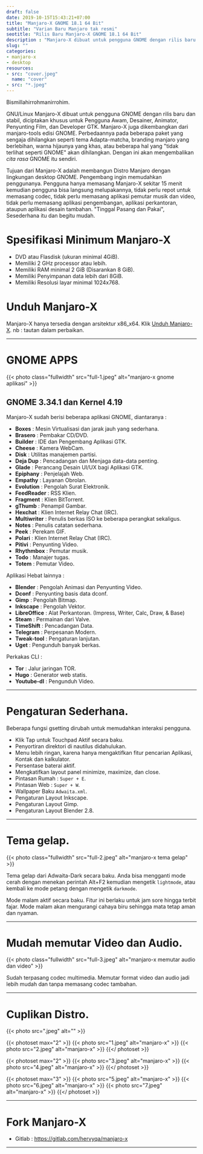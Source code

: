 ```yaml
---
draft: false
date: 2019-10-15T15:43:21+07:00
title: "Manjaro-X GNOME 18.1 64 Bit"
subtitle: "Varian Baru Manjaro tak resmi"
seotitle: "Rilis Baru Manjaro-X GNOME 18.1 64 Bit"
description : "Manjaro-X dibuat untuk pengguna GNOME dengan rilis baru dan stabil, diciptakan khusus untuk Pengguna Awam, Desainer, Animator, Penyunting Film, dan Developer GTK."
slug: ""
categories:
- manjaro-x
- desktop
resources:
- src: "cover.jpeg"
  name: "cover"
- src: "*.jpeg"
---
```


Bismillahirrohmanirrohim.

GNU/Linux Manjaro-X dibuat untuk pengguna GNOME dengan rilis baru dan stabil, diciptakan khusus untuk Pengguna Awam, Desainer, Animator, Penyunting Film, dan Developer GTK. Manjaro-X juga dikembangkan dari manjaro-tools edisi GNOME. Perbedaannya pada beberapa paket yang sengaja dihilangkan seperti tema Adapta-matcha, branding manjaro yang berlebihan, warna hijaunya yang khas, atau beberapa hal yang "tidak terlihat seperti GNOME" akan dihilangkan. Dengan ini akan mengembalikan _cita rasa_ GNOME itu sendiri.

Tujuan dari Manjaro-X adalah membangun Distro Manjaro dengan lingkungan desktop GNOME. Pengembang ingin memudahkan penggunanya. Pengguna hanya memasang Manjaro-X sekitar 15 menit kemudian pengguna bisa langsung melupakannya, tidak perlu repot untuk memasang codec, tidak perlu memasang aplikasi pemutar musik dan video, tidak perlu memasang aplikasi pengembangan, aplikasi perkantoran, ataupun aplikasi desain tambahan. "Tinggal Pasang dan Pakai", Sesederhana itu dan begitu mudah.

# Spesifikasi Minimum Manjaro-X

- DVD atau Flasdisk (ukuran minimal 4GiB).
- Memiliki 2 GHz processor atau lebih.
- Memiliki RAM minimal 2 GiB (Disarankan 8 GiB).
- Memiliki Penyimpanan data lebih dari 8GiB.
- Memiliki Resolusi layar minimal 1024x768.

# Unduh Manjaro-X

Manjaro-X hanya tersedia dengan arsitektur x86_x64. Klik [Unduh Manjaro-X](https://osdn.net).
nb : tautan dalam perbaikan.

***
# GNOME APPS

{{< photo class="fullwidth" src="full-1.jpeg" alt="manjaro-x gnome aplikasi" >}}

## GNOME 3.34.1 dan Kernel 4.19 

Manjaro-X sudah berisi beberapa aplikasi GNOME, diantaranya :

 - **Boxes** : Mesin Virtualisasi dan jarak jauh yang sederhana.
 - **Brasero** : Pembakar CD/DVD.
 - **Builder** : IDE dan Pengembang Aplikasi GTK.
 - **Cheese** : Kamera WebCam.
 - **Disk** : Utilitas manajemen partisi.
 - **Deja Dup** : Pencadangan dan Menjaga data-data penting.
 - **Glade** : Perancang Desain UI/UX bagi Aplikasi GTK.
 - **Epiphany** : Penjelajah Web.
 - **Empathy** : Layanan Obrolan.
 - **Evolution** : Pengolah Surat Elektronik.
 - **FeedReader** : RSS Klien.
 - **Fragment** : Klien BitTorrent.
 - **gThumb** : Penampil Gambar.
 - **Hexchat** : Klien Internet Relay Chat (IRC).
 - **Multiwriter** : Penulis berkas ISO ke beberapa perangkat sekaligus.
 - **Notes** : Penulis catatan sederhana.
 - **Peek** : Perekam GIF.
 - **Polari** : Klien Internet Relay Chat (IRC).
 - **Pitivi** : Penyunting Video.
 - **Rhythmbox** : Pemutar musik.
 - **Todo** : Manajer tugas.
 - **Totem** : Pemutar Video.

Aplikasi Hebat lainnya :

 - **Blender** : Pengolah Animasi dan Penyunting Video.
 - **Dconf** : Penyunting basis data dconf.
 - **Gimp** : Pengolah Bitmap.
 - **Inkscape** : Pengolah Vektor.
 - **LibreOffice** : Alat Perkantoran. (Impress, Writer, Calc, Draw, & Base)
 - **Steam** : Permainan dari Valve.
 - **TimeShift** : Pencadangan Data.
 - **Telegram** : Perpesanan Modern.
 - **Tweak-tool** : Pengaturan lanjutan.
 - **Uget** : Pengunduh banyak berkas.
 
Perkakas CLI :

 - **Tor** : Jalur jaringan TOR.
 - **Hugo** : Generator web statis.
 - **Youtube-dl** : Pengunduh Video.

***
# Pengaturan Sederhana.

Beberapa fungsi gsetting dirubah untuk memudahkan interaksi pengguna.

 - Klik Tap untuk Touchpad Aktif secara baku.
 - Penyortiran direktori di nautilus didahulukan.
 - Menu lebih ringan, karena hanya mengaktifkan fitur pencarian Aplikasi, Kontak dan kalkulator.
 - Persentase baterai aktif.
 - Mengkatifkan layout panel minimize, maximize, dan close.
 - Pintasan Rumah : `Super + E`.
 - Pintasan Web : `Super + W`.
 - Wallpaper Baku `Adwaita.xml`.
 - Pengaturan Layout Inkscape.
 - Pengaturan Layout Gimp.
 - Pengaturan Layout Blender 2.8.

***
# Tema gelap.

{{< photo class="fullwidth" src="full-2.jpeg" alt="manjaro-x tema gelap" >}}

 Tema gelap dari Adwaita-Dark secara baku. Anda bisa mengganti mode cerah dengan menekan perintah Alt+F2 kemudian mengetik `lightmode`, atau kembali ke mode petang dengan mengetik `darkmode`.
 
 Mode malam aktif secara baku. Fitur ini berlaku untuk jam sore hingga terbit fajar. Mode malam akan mengurangi cahaya biru sehingga mata tetap aman dan nyaman.
 
***
# Mudah memutar Video dan Audio.

{{< photo class="fullwidth" src="full-3.jpeg" alt="manjaro-x memutar audio dan video" >}}

 Sudah terpasang codec multimedia. Memutar format video dan audio jadi lebih mudah dan tanpa memasang codec tambahan.
 
***
# Cuplikan Distro.

{{< photo src=".jpeg" alt="" >}}

{{< photoset max="2" >}}
  {{< photo src="1.jpeg" alt="manjaro-x" >}}
  {{< photo src="2.jpeg" alt="manjaro-x" >}}
{{</ photoset >}}

{{< photoset max="2" >}}
  {{< photo src="3.jpeg" alt="manjaro-x" >}}
  {{< photo src="4.jpeg" alt="manjaro-x" >}}
{{</ photoset >}}

{{< photoset max="3" >}}
  {{< photo src="5.jpeg" alt="manjaro-x" >}}
  {{< photo src="6.jpeg" alt="manjaro-x" >}}
  {{< photo src="7.jpeg" alt="manjaro-x" >}}
{{</ photoset >}}

***
# Fork Manjaro-X

- Gitlab : https://gitlab.com/hervyqa/manjaro-x

***
